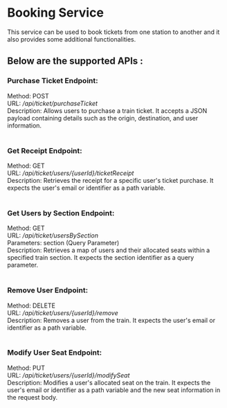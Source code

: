 # Booking Service </br>
This service can be used to book tickets from one station to another and it also provides some additional functionalities. </br>



## Below are the supported APIs : </br>

### Purchase Ticket Endpoint:
Method: POST </br>
URL: _/api/ticket/purchaseTicket_ </br>
Description: Allows users to purchase a train ticket. It accepts a JSON payload containing details such as the origin, destination, and user information. </br>
</br>

### Get Receipt Endpoint:
Method: GET </br>
URL: _/api/ticket/users/{userId}/ticketReceipt_ </br>
Description: Retrieves the receipt for a specific user's ticket purchase. It expects the user's email or identifier as a path variable. </br>
</br>

### Get Users by Section Endpoint:
Method: GET </br>
URL: _/api/ticket/usersBySection_ </br>
Parameters: section (Query Parameter) </br>
Description: Retrieves a map of users and their allocated seats within a specified train section. It expects the section identifier as a query parameter. </br>
</br>

### Remove User Endpoint:
Method: DELETE </br>
URL: _/api/ticket/users/{userId}/remove_ </br>
Description: Removes a user from the train. It expects the user's email or identifier as a path variable. </br>
</br>

### Modify User Seat Endpoint:
Method: PUT </br>
URL: _/api/ticket/users/{userId}/modifySeat_ </br>
Description: Modifies a user's allocated seat on the train. It expects the user's email or identifier as a path variable and the new seat information in the request body. </br>
